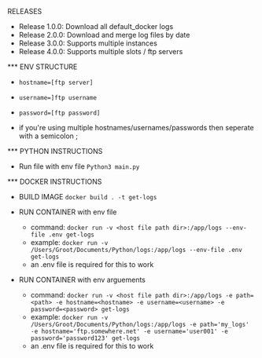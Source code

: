RELEASES

- Release 1.0.0: Download all default_docker logs
- Release 2.0.0: Download and merge log files by date
- Release 3.0.0: Supports multiple instances
- Release 4.0.0: Supports multiple slots / ftp servers

\*\*\* ENV STRUCTURE

- `hostname=[ftp server]`
- `username=]ftp username`
- `password=[ftp password]`

- if you're using multiple hostnames/usernames/passwords then seperate with a semicolon ;

\*\*\* PYTHON INSTRUCTIONS

- Run file with env file
  `Python3 main.py`

\*\*\* DOCKER INSTRUCTIONS

- BUILD IMAGE
  `docker build . -t get-logs`

- RUN CONTAINER with env file

  - command: `docker run -v <host file path dir>:/app/logs --env-file .env get-logs`
  - example: `docker run -v /Users/Groot/Documents/Python/logs:/app/logs --env-file .env get-logs`
  - an .env file is required for this to work

- RUN CONTAINER with env arguements

  - command: `docker run -v <host file path dir>:/app/logs -e path=<path> -e hostname=<hostname> -e username=<username> -e password=<password> get-logs`
  - example: `docker run -v /Users/Groot/Documents/Python/logs:/app/logs -e path='my_logs' -e hostname='ftp.somewhere.net' -e username='user001' -e password='password123' get-logs`
  - an .env file is required for this to work
